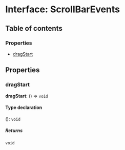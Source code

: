 # Interface: ScrollBarEvents

## Table of contents

### Properties

* [dragStart](/auto-docs/editor/interfaces/ScrollBarEvents.md#dragstart)

## Properties

### dragStart

**dragStart**: () => `void`

#### Type declaration

(): `void`

##### Returns

`void`
